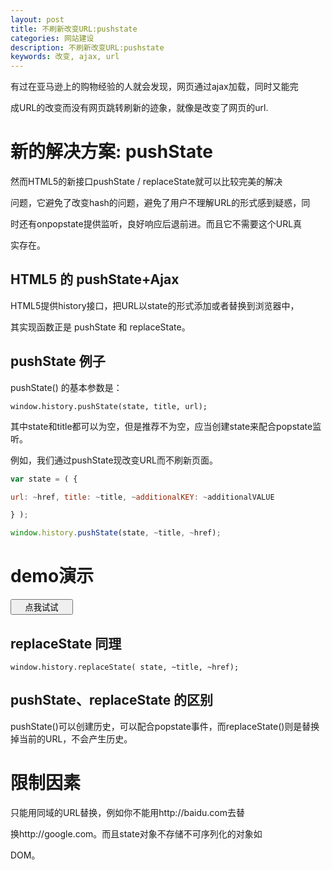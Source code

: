 ```yaml
---
layout: post
title: 不刷新改变URL:pushstate
categories: 网站建设
description: 不刷新改变URL:pushstate
keywords: 改变, ajax, url
---
```


有过在亚马逊上的购物经验的人就会发现，网页通过ajax加载，同时又能完

成URL的改变而没有网页跳转刷新的迹象，就像是改变了网页的url.

# 新的解决方案: pushState

然而HTML5的新接口pushState / replaceState就可以比较完美的解决

问题，它避免了改变hash的问题，避免了用户不理解URL的形式感到疑惑，同

时还有onpopstate提供监听，良好响应后退前进。而且它不需要这个URL真

实存在。

## HTML5 的 pushState+Ajax

HTML5提供history接口，把URL以state的形式添加或者替换到浏览器中，

其实现函数正是 pushState 和 replaceState。

## pushState 例子

pushState() 的基本参数是：

`window.history.pushState(state, title, url);`

其中state和title都可以为空，但是推荐不为空，应当创建state来配合popstate监听。

例如，我们通过pushState现改变URL而不刷新页面。

```javascript
var state = ( {

url: ~href, title: ~title, ~additionalKEY: ~additionalVALUE

} );

window.history.pushState(state, ~title, ~href);

```

# demo演示

<button class="rdbtn" color="red" style="width: 100px;" onclick="history.pushState( null, null, '/test-string');alert('看看地址栏是不是改变了URL')">点我试试</button>

## replaceState 同理

`window.history.replaceState( state, ~title, ~href);`

## pushState、replaceState 的区别

pushState()可以创建历史，可以配合popstate事件，而replaceState()则是替换掉当前的URL，不会产生历史。

# 限制因素

只能用同域的URL替换，例如你不能用http://baidu.com去替

换http://google.com。而且state对象不存储不可序列化的对象如

DOM。
